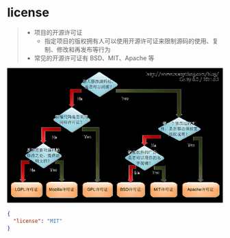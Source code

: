 # license

> - 项目的开源许可证
>   - 指定项目的版权拥有人可以使用开源许可证来限制源码的使用、复制、修改和再发布等行为
> - 常见的开源许可证有 BSD、MIT、Apache 等

![](./__assets__/license-2022-11-12-14-10-42.png)

```json
{
  "license": "MIT"
}
```
